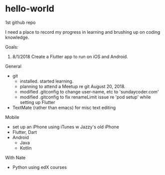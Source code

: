 # hello-world
1st github repo

I need a place to record my progress in learning and brushing up on coding knowledge.

Goals:
  1. 8/1/2018 Create a Flutter app to run on iOS and Android.

General
  - git
    - installed. started learning.
    - planning to attend a Meetup re git August 20, 2018.
    - modified .gitconfig to change user-name, etc to 'sundaycoder.com'
    - modified .gitconfig to fix renameLimit issue re 'pod setup' while setting up Flutter
  - TextMate (rather than emacs) for misc text editing
  
Mobile
  - set up an iPhone using iTunes w Jazzy's old iPhone
  - Flutter, Dart
  - Android
    - Java
    - Kotlin
    
With Nate
  - Python using edX courses

